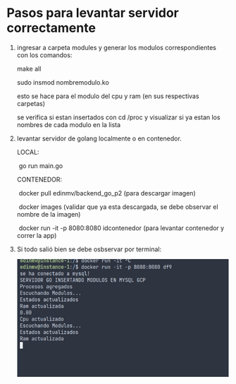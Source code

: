 # Pasos para levantar servidor correctamente

1. ingresar a carpeta modules y generar los modulos correspondientes con los comandos:

   make all 

   sudo insmod nombremodulo.ko

   esto se hace para el modulo del cpu y ram (en sus respectivas carpetas)

   se verifica si estan insertados con cd /proc y visualizar si ya estan los nombres de cada modulo en la lista 

2. levantar servidor de golang localmente o en contenedor.

   LOCAL:

   ​	go run main.go

   CONTENEDOR:

   ​	docker pull edinmv/backend_go_p2  (para descargar imagen)

   ​	docker images (validar que ya esta descargada, se debe observar el nombre de la imagen)

   ​	docker run -it -p 8080:8080 idcontenedor (para levantar contenedor y correr la app)

3. Si todo salió bien se debe osbservar por terminal:

   ![imagenserveronline](images/servergo.png)